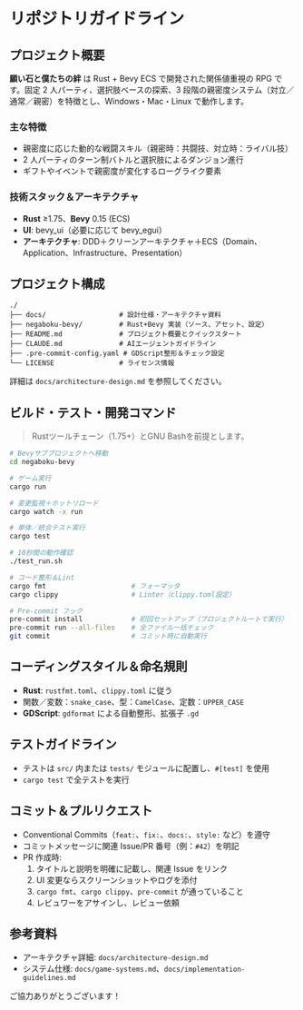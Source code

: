 # リポジトリガイドライン

## プロジェクト概要

**願い石と僕たちの絆** は Rust + Bevy ECS で開発された関係値重視の RPG です。固定 2 人パーティ、選択肢ベースの探索、3 段階の親密度システム（対立／通常／親密）を特徴とし、Windows・Mac・Linux で動作します。

### 主な特徴
- 親密度に応じた動的な戦闘スキル（親密時：共闘技、対立時：ライバル技）
- 2 人パーティのターン制バトルと選択肢によるダンジョン進行
- ギフトやイベントで親密度が変化するローグライク要素

### 技術スタック＆アーキテクチャ
- **Rust** ≥1.75、**Bevy** 0.15 (ECS)
- **UI**: bevy_ui（必要に応じて bevy_egui）
- **アーキテクチャ**: DDD＋クリーンアーキテクチャ＋ECS（Domain、Application、Infrastructure、Presentation）

## プロジェクト構成

```text
./
├── docs/                  # 設計仕様・アーキテクチャ資料
├── negaboku-bevy/         # Rust+Bevy 実装（ソース、アセット、設定）
├── README.md              # プロジェクト概要とクイックスタート
├── CLAUDE.md              # AIエージェントガイドライン
├── .pre-commit-config.yaml # GDScript整形＆チェック設定
└── LICENSE                # ライセンス情報
```

詳細は `docs/architecture-design.md` を参照してください。

## ビルド・テスト・開発コマンド

> Rustツールチェーン（1.75+）とGNU Bashを前提とします。

```bash
# Bevyサブプロジェクトへ移動
cd negaboku-bevy

# ゲーム実行
cargo run

# 変更監視＋ホットリロード
cargo watch -x run

# 単体／統合テスト実行
cargo test

# 10秒間の動作確認
./test_run.sh

# コード整形＆Lint
cargo fmt                     # フォーマッタ
cargo clippy                  # Linter（clippy.toml設定）

# Pre-commit フック
pre-commit install            # 初回セットアップ（プロジェクトルートで実行）
pre-commit run --all-files    # 全ファイル一括チェック
git commit                    # コミット時に自動実行
```

## コーディングスタイル＆命名規則

- **Rust**: `rustfmt.toml`、`clippy.toml` に従う
- 関数／変数：`snake_case`、型：`CamelCase`、定数：`UPPER_CASE`
- **GDScript**: `gdformat` による自動整形、拡張子 `.gd`

## テストガイドライン

- テストは `src/` 内または `tests/` モジュールに配置し、`#[test]` を使用
- `cargo test` で全テストを実行

## コミット＆プルリクエスト

- Conventional Commits（`feat:`、`fix:`、`docs:`、`style:` など）を遵守
- コミットメッセージに関連 Issue/PR 番号（例：`#42`）を明記
- PR 作成時:
  1. タイトルと説明を明確に記載し、関連 Issue をリンク
  2. UI 変更ならスクリーンショットやログを添付
  3. `cargo fmt`、`cargo clippy`、`pre-commit` が通っていること
  4. レビュワーをアサインし、レビュー依頼

## 参考資料

- アーキテクチャ詳細: `docs/architecture-design.md`
- システム仕様: `docs/game-systems.md`、`docs/implementation-guidelines.md`

ご協力ありがとうございます！
